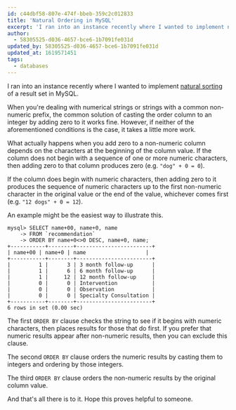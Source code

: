 ```yaml
---
id: c44dbf58-807e-474f-bbeb-359c2c012833
title: 'Natural Ordering in MySQL'
excerpt: 'I ran into an instance recently where I wanted to implement natural sorting of a result set in MySQL.'
author:
  - 58305525-d036-4657-bce6-1b7091fe031d
updated_by: 58305525-d036-4657-bce6-1b7091fe031d
updated_at: 1619571451
tags:
  - databases
---
```

I ran into an instance recently where I wanted to implement [natural sorting](https://blog.codinghorror.com/sorting-for-humans-natural-sort-order/) of a result set in MySQL.

When you're dealing with numerical strings or strings with a common non-numeric prefix, the common solution of casting the order column to an integer by adding zero to it works fine. However, if neither of the aforementioned conditions is the case, it takes a little more work.

What actually happens when you add zero to a non-numeric column depends on the characters at the beginning of the column value. If the column does not begin with a sequence of one or more numeric characters, then adding zero to that column produces zero (e.g. `"dog" + 0 = 0`).

If the column does begin with numeric characters, then adding zero to it produces the sequence of numeric characters up to the first non-numeric character in the original value or the end of the value, whichever comes first (e.g. `"12 dogs" + 0 = 12`).

An example might be the easiest way to illustrate this.

```none
mysql> SELECT name+00, name+0, name 
    -> FROM `recommendation` 
    -> ORDER BY name+0<>0 DESC, name+0, name;
+-----------+--------+------------------------+
| name+00 | name+0 | name                   |
+-----------+--------+------------------------+
|         1 |      3 | 3 month follow-up      | 
|         1 |      6 | 6 month follow-up      | 
|         1 |     12 | 12 month follow-up     | 
|         0 |      0 | Intervention           | 
|         0 |      0 | Observation            | 
|         0 |      0 | Specialty Consultation | 
+-----------+--------+------------------------+
6 rows in set (0.00 sec)
```

The first `ORDER BY` clause checks the string to see if it begins with numeric characters, then places results for those that do first. If you prefer that numeric results appear after non-numeric results, then you can exclude this clause.

The second `ORDER BY` clause orders the numeric results by casting them to integers and ordering by those integers.

The third `ORDER BY` clause orders the non-numeric results by the original column value.

And that's all there is to it. Hope this proves helpful to someone.